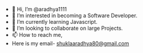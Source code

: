 - 👋 Hi, I’m @aradhya1111
- 👀 I’m interested in becoming a Software Developer.
- 🌱 I’m currently learning Javascript.
- 💞️ I’m looking to collaborate on large Projects.
- 📫 How to reach me,
- Here is my email- shuklaaradhya80@gmail.com

<!---
aradhya1111/aradhya1111 is a ✨ special ✨ repository because its `README.md` (this file) appears on your GitHub profile.
You can click the Preview link to take a look at your changes.
--->
